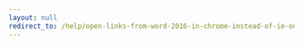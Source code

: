 ```yaml
---
layout: null
redirect_to: /help/open-links-from-word-2016-in-chrome-instead-of-ie-on-win-7-sp1/
---
```

